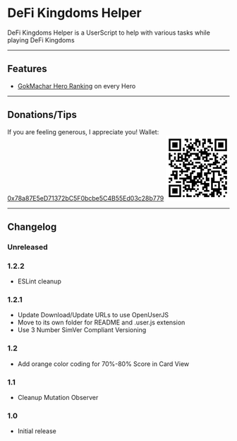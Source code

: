 # DeFi Kingdoms Helper
DeFi Kingdoms Helper is a UserScript to help with various tasks while playing DeFi Kingdoms

---
## Features
* [GokMachar Hero Ranking][gmhr] on every Hero

---
## Donations/Tips
If you are feeling generous, I appreciate you!
Wallet: [0x78a87E5eD71372bC5F0bcbe5C4B55Ed03c28b779][metamask_link]
[![0x78a87E5eD71372bC5F0bcbe5C4B55Ed03c28b779][wallet_qr_b779]][metamask_link]

---
## Changelog
### Unreleased

### 1.2.2
* ESLint cleanup

### 1.2.1
* Update Download/Update URLs to use OpenUserJS
* Move to its own folder for README and .user.js extension
* Use 3 Number SimVer Compliant Versioning
### 1.2
* Add orange color coding for 70%-80% Score in Card View

### 1.1
* Cleanup Mutation Observer

### 1.0
* Initial release


[wallet_qr_b779]: https://github.com/dirtycajunrice/violentmonkey_scripts/blob/main/assets/images/wallet_qr_0x78a87E5eD71372bC5F0bcbe5C4B55Ed03c28b779.png?raw=true
[metamask_link]: https://metamask.app.link/send/0x78a87E5eD71372bC5F0bcbe5C4B55Ed03c28b779
[gmhr]: http://dfktavern.com/gokmachar-ranking